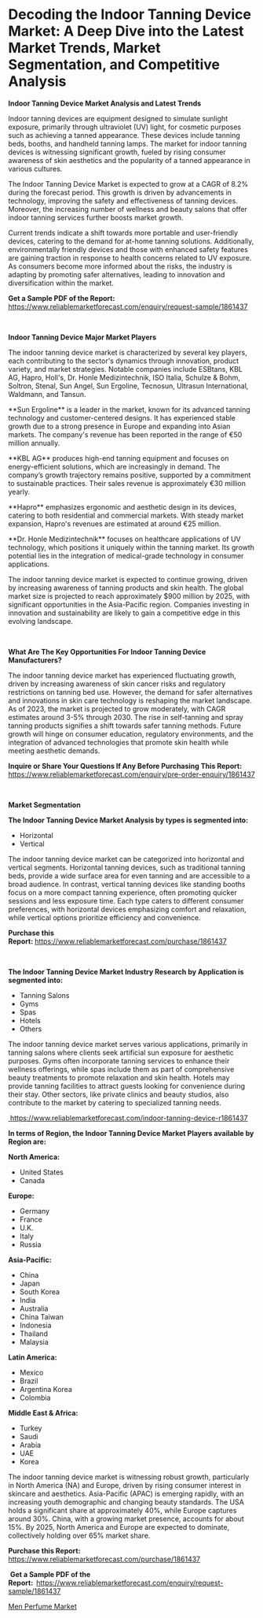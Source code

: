 <p><h1>Decoding the Indoor Tanning Device Market: A Deep Dive into the Latest Market Trends, Market Segmentation, and Competitive Analysis</h1></p><p><strong>Indoor Tanning Device Market Analysis and Latest Trends</strong></p>
<p><p>Indoor tanning devices are equipment designed to simulate sunlight exposure, primarily through ultraviolet (UV) light, for cosmetic purposes such as achieving a tanned appearance. These devices include tanning beds, booths, and handheld tanning lamps. The market for indoor tanning devices is witnessing significant growth, fueled by rising consumer awareness of skin aesthetics and the popularity of a tanned appearance in various cultures.</p><p>The Indoor Tanning Device Market is expected to grow at a CAGR of 8.2% during the forecast period. This growth is driven by advancements in technology, improving the safety and effectiveness of tanning devices. Moreover, the increasing number of wellness and beauty salons that offer indoor tanning services further boosts market growth. </p><p>Current trends indicate a shift towards more portable and user-friendly devices, catering to the demand for at-home tanning solutions. Additionally, environmentally friendly devices and those with enhanced safety features are gaining traction in response to health concerns related to UV exposure. As consumers become more informed about the risks, the industry is adapting by promoting safer alternatives, leading to innovation and diversification within the market.</p></p>
<p><strong>Get a Sample PDF of the Report:&nbsp;</strong> <a href="https://www.reliablemarketforecast.com/enquiry/request-sample/1861437?utm_campaign=3049&utm_medium=2&utm_source=Github&utm_content=ia&utm_term=05042025&utm_id=indoor-tanning-device">https://www.reliablemarketforecast.com/enquiry/request-sample/1861437</a></p>
<p>&nbsp;</p>
<p><strong>Indoor Tanning Device Major Market Players</strong></p>
<p><p>The indoor tanning device market is characterized by several key players, each contributing to the sector's dynamics through innovation, product variety, and market strategies. Notable companies include ESBtans, KBL AG, Hapro, Holl's, Dr. Honle Medizintechnik, ISO Italia, Schulze & Bohm, Soltron, Stenal, Sun Angel, Sun Ergoline, Tecnosun, Ultrasun International, Waldmann, and Tansun.</p><p>**Sun Ergoline** is a leader in the market, known for its advanced tanning technology and customer-centered designs. It has experienced stable growth due to a strong presence in Europe and expanding into Asian markets. The company's revenue has been reported in the range of €50 million annually.</p><p>**KBL AG** produces high-end tanning equipment and focuses on energy-efficient solutions, which are increasingly in demand. The company’s growth trajectory remains positive, supported by a commitment to sustainable practices. Their sales revenue is approximately €30 million yearly.</p><p>**Hapro** emphasizes ergonomic and aesthetic design in its devices, catering to both residential and commercial markets. With steady market expansion, Hapro's revenues are estimated at around €25 million.</p><p>**Dr. Honle Medizintechnik** focuses on healthcare applications of UV technology, which positions it uniquely within the tanning market. Its growth potential lies in the integration of medical-grade technology in consumer applications.</p><p>The indoor tanning device market is expected to continue growing, driven by increasing awareness of tanning products and skin health. The global market size is projected to reach approximately $900 million by 2025, with significant opportunities in the Asia-Pacific region. Companies investing in innovation and sustainability are likely to gain a competitive edge in this evolving landscape.</p></p>
<p>&nbsp;</p>
<p><strong>What Are The Key Opportunities For Indoor Tanning Device Manufacturers?</strong></p>
<p><p>The indoor tanning device market has experienced fluctuating growth, driven by increasing awareness of skin cancer risks and regulatory restrictions on tanning bed use. However, the demand for safer alternatives and innovations in skin care technology is reshaping the market landscape. As of 2023, the market is projected to grow moderately, with CAGR estimates around 3-5% through 2030. The rise in self-tanning and spray tanning products signifies a shift towards safer tanning methods. Future growth will hinge on consumer education, regulatory environments, and the integration of advanced technologies that promote skin health while meeting aesthetic demands.</p></p>
<p><strong>Inquire or Share Your Questions If Any Before Purchasing This Report:</strong> <a href="https://www.reliablemarketforecast.com/enquiry/pre-order-enquiry/1861437?utm_campaign=3049&utm_medium=2&utm_source=Github&utm_content=ia&utm_term=05042025&utm_id=indoor-tanning-device">https://www.reliablemarketforecast.com/enquiry/pre-order-enquiry/1861437</a></p>
<p>&nbsp;</p>
<p><strong>Market Segmentation</strong></p>
<p><strong>The Indoor Tanning Device Market Analysis by types is segmented into:</strong></p>
<p><ul><li>Horizontal</li><li>Vertical</li></ul></p>
<p><p>The indoor tanning device market can be categorized into horizontal and vertical segments. Horizontal tanning devices, such as traditional tanning beds, provide a wide surface area for even tanning and are accessible to a broad audience. In contrast, vertical tanning devices like standing booths focus on a more compact tanning experience, often promoting quicker sessions and less exposure time. Each type caters to different consumer preferences, with horizontal devices emphasizing comfort and relaxation, while vertical options prioritize efficiency and convenience.</p></p>
<p><strong>Purchase this Report:&nbsp;</strong><a href="https://www.reliablemarketforecast.com/purchase/1861437?utm_campaign=3049&utm_medium=2&utm_source=Github&utm_content=ia&utm_term=05042025&utm_id=indoor-tanning-device">https://www.reliablemarketforecast.com/purchase/1861437</a></p>
<p>&nbsp;</p>
<p><strong>The Indoor Tanning Device Market Industry Research by Application is segmented into:</strong></p>
<p><ul><li>Tanning Salons</li><li>Gyms</li><li>Spas</li><li>Hotels</li><li>Others</li></ul></p>
<p><p>The indoor tanning device market serves various applications, primarily in tanning salons where clients seek artificial sun exposure for aesthetic purposes. Gyms often incorporate tanning services to enhance their wellness offerings, while spas include them as part of comprehensive beauty treatments to promote relaxation and skin health. Hotels may provide tanning facilities to attract guests looking for convenience during their stay. Other sectors, like private clinics and beauty studios, also contribute to the market by catering to specialized tanning needs.</p></p>
<p><a href="https://www.reliablemarketforecast.com/indoor-tanning-device-r1861437?utm_campaign=3049&utm_medium=2&utm_source=Github&utm_content=ia&utm_term=05042025&utm_id=indoor-tanning-device">&nbsp;https://www.reliablemarketforecast.com/indoor-tanning-device-r1861437</a></p>
<p><strong>In terms of Region, the Indoor Tanning Device Market Players available by Region are:</strong></p>
<p>
    <p> <strong> North America: </strong>
        <ul>
            <li>United States</li>
            <li>Canada</li>
        </ul>
        </p> 
    <p> <strong> Europe: </strong>
        <ul>
            <li>Germany</li>
            <li>France</li>
            <li>U.K.</li>
            <li>Italy</li>
            <li>Russia</li>
        </ul>
        </p> 
    <p> <strong> Asia-Pacific: </strong>
        <ul>
            <li>China</li>
            <li>Japan</li>
            <li>South Korea</li>
            <li>India</li>
            <li>Australia</li>
            <li>China Taiwan</li>
            <li>Indonesia</li>
            <li>Thailand</li>
            <li>Malaysia</li>
        </ul>
        </p> 
    <p> <strong> Latin America: </strong>
        <ul>
            <li>Mexico</li>
            <li>Brazil</li>
            <li>Argentina Korea</li>
            <li>Colombia</li>
        </ul>
        </p> 
    <p> <strong> Middle East & Africa: </strong>
        <ul>
            <li>Turkey</li>
            <li>Saudi</li>
            <li>Arabia</li>
            <li>UAE</li>
            <li>Korea</li>
        </ul>
    </p>
    </p>
<p><p>The indoor tanning device market is witnessing robust growth, particularly in North America (NA) and Europe, driven by rising consumer interest in skincare and aesthetics. Asia-Pacific (APAC) is emerging rapidly, with an increasing youth demographic and changing beauty standards. The USA holds a significant share at approximately 40%, while Europe captures around 30%. China, with a growing market presence, accounts for about 15%. By 2025, North America and Europe are expected to dominate, collectively holding over 65% market share.</p></p>
<p><strong>Purchase this Report: </strong><a href="https://www.reliablemarketforecast.com/purchase/1861437?utm_campaign=3049&utm_medium=2&utm_source=Github&utm_content=ia&utm_term=05042025&utm_id=indoor-tanning-device">https://www.reliablemarketforecast.com/purchase/1861437</a></p>
<p>&nbsp;<strong>Get a Sample PDF of the Report:&nbsp;&nbsp;</strong><a href="https://www.reliablemarketforecast.com/enquiry/request-sample/1861437?utm_campaign=3049&utm_medium=2&utm_source=Github&utm_content=ia&utm_term=05042025&utm_id=indoor-tanning-device">https://www.reliablemarketforecast.com/enquiry/request-sample/1861437</a></p>
<p><strong></strong></p>
<p><p><a href="https://github.com/muhjanaidu/Market-Research-Report-List-1/blob/main/men-perfume-market.md?utm_campaign=3049&utm_medium=2&utm_source=Github&utm_content=ia&utm_term=05042025&utm_id=indoor-tanning-device">Men Perfume Market</a></p></p>